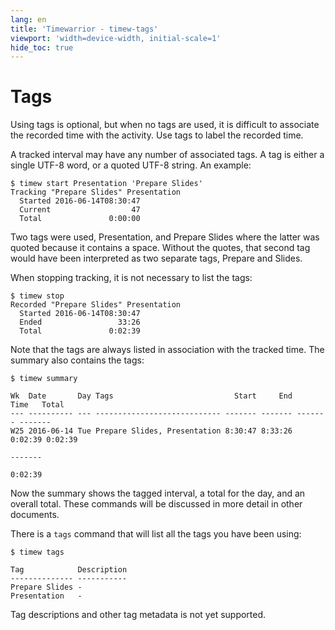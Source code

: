```yaml
---
lang: en
title: 'Timewarrior - timew-tags'
viewport: 'width=device-width, initial-scale=1'
hide_toc: true
---
```


# Tags

Using tags is optional, but when no tags are used, it is difficult to associate the recorded time with the activity.
Use tags to label the recorded time.

A tracked interval may have any number of associated tags.
A tag is either a single UTF-8 word, or a quoted UTF-8 string.
An example:

```
$ timew start Presentation 'Prepare Slides'
Tracking "Prepare Slides" Presentation
  Started 2016-06-14T08:30:47
  Current                  47
  Total               0:00:00
```

Two tags were used, Presentation, and Prepare Slides where the latter was quoted because it contains a space.
Without the quotes, that second tag would have been interpreted as two separate tags, Prepare and Slides.

When stopping tracking, it is not necessary to list the tags:

```
$ timew stop
Recorded "Prepare Slides" Presentation
  Started 2016-06-14T08:30:47
  Ended                 33:26
  Total               0:02:39
```

Note that the tags are always listed in association with the tracked time.
The summary also contains the tags:

```
$ timew summary

Wk  Date       Day Tags                           Start     End    Time   Total
--- ---------- --- ---------------------------- ------- ------- ------- -------
W25 2016-06-14 Tue Prepare Slides, Presentation 8:30:47 8:33:26 0:02:39 0:02:39
                                                                        -------
                                                                        0:02:39
```

Now the summary shows the tagged interval, a total for the day, and an overall total.
These commands will be discussed in more detail in other documents.

There is a `tags` command that will list all the tags you have been using:

```
$ timew tags

Tag            Description
-------------- -----------
Prepare Slides -
Presentation   -
```

Tag descriptions and other tag metadata is not yet supported.
